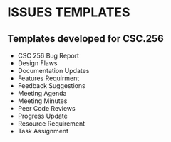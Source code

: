 # ISSUES TEMPLATES

## Templates developed for CSC.256
- CSC 256 Bug Report
- Design Flaws
- Documentation Updates
- Features Requirment
- Feedback Suggestions
- Meeting Agenda
- Meeting Minutes
- Peer Code Reviews
- Progress Update
- Resource Requirement
- Task Assignment
